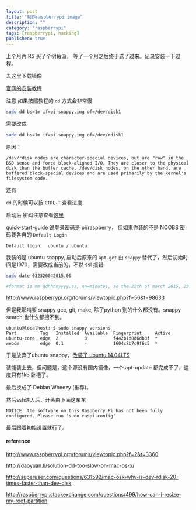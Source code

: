 ```yaml
---
layout: post
title: "制作raspberrypi image"
description: ""
category: "raspberrypi"
tags: [raspberrypi, hacking]
published: true
---
```



上个月再 RS 买了个树莓派， 等了一个月之后终于送了过来。记录安装一下过程。


去[这里](http://www.raspberrypi.org/downloads/)下载镜像



[官网的安装教程](http://www.raspberrypi.org/documentation/installation/installing-images/mac.md)

注意 如果按照教程的 `dd` 方式会非常慢

```sh
sudo dd bs=1m if=pi-snappy.img of=/dev/disk1
```

需要改成

```sh
sudo dd bs=1m if=pi-snappy.img of=/dev/rdisk1
```

原因：

	/dev/rdisk nodes are character-special devices, but are "raw" in the BSD sense and force block-aligned I/O. They are closer to the physical disk than the buffer cache. /dev/disk nodes, on the other hand, are buffered block-special devices and are used primarily by the kernel's filesystem code.

还有

`dd` 的时候可以按 `CTRL-T` 查看进度


启动后 密码注意查看[这里](http://www.raspberrypi.org/downloads/)

quick-start-guide 说登录密码是 pi/raspberry， 但如果你装的不是 NOOBS 密码要各自的 `Default Login`

```
Default login:  ubuntu / ubuntu
``` 

我装的是 ubuntu snappy, 启动后原来的 `apt-get` 由 `snappy` 替代了，然后初始时间是1970，需要改成当前的，不然 ssl 报错

```sh
sudo date 032320042015.00

#format is mm ddhhnnyyyy.ss, nn=minutes, so the 22th of march 2015, 23:04 sharp
```
http://www.raspberrypi.org/forums/viewtopic.php?f=56&t=98633


但是我那啃爹 snappy gcc, git, make, 除了python 别的什么都没有。snappy search 也什么都搜不到。

```
ubuntu@localhost:~$ sudo snappy versions
Part         Tag   Installed  Available  Fingerprint     Active
ubuntu-core  edge  2          3          f442b1d8d6db3f  *
webdm        edge  0.1        -          1604c8b7c9f6c5  *
```



于是放弃了ubuntu snappy，[改装了 ubuntu 14.04LTS](https://wiki.ubuntu.com/ARM/RaspberryPi)

装能装上去，但问题是，这个源没有国内镜像，一个 apt-update 都完成不了，速度只有1kb 卧槽了。


最后换成了 Debian Wheezy (推荐)。

然后ssh进入后，开头由下面这东东 

```text
NOTICE: the software on this Raspberry Pi has not been fully configured. Please run 'sudo raspi-config'
```

最后跟着初始设置就行了。


#### reference

http://www.raspberrypi.org/forums/viewtopic.php?f=2&t=3360

http://daoyuan.li/solution-dd-too-slow-on-mac-os-x/

http://superuser.com/questions/631592/mac-osx-why-is-dev-rdisk-20-times-faster-than-dev-disk

http://raspberrypi.stackexchange.com/questions/499/how-can-i-resize-my-root-partition








